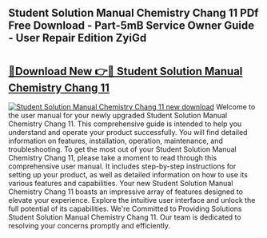 ## Student Solution Manual Chemistry Chang 11 PDf Free Download - Part-5mB Service Owner Guide - User Repair Edition ZyiGd

# <h2><a href="http://bc57640.oget.top/?id=Student+Solution+Manual+Chemistry+Chang+11">🔗Download New 👉🔴 Student Solution Manual Chemistry Chang 11</a></h2>

[![Student Solution Manual Chemistry Chang 11 new download](https://i.imgur.com/5g1atiW.png)](http://bc57640.oget.top/?id=Student+Solution+Manual+Chemistry+Chang+11)
Welcome to the user manual for your newly upgraded Student Solution Manual Chemistry Chang 11. This comprehensive guide is intended to help you understand and operate your product successfully. You will find detailed information on features, installation, operation, maintenance, and troubleshooting. To get the most out of your Student Solution Manual Chemistry Chang 11, please take a moment to read through this comprehensive user manual. It includes step-by-step instructions for setting up your product, as well as detailed information on how to use its various features and capabilities. Your new Student Solution Manual Chemistry Chang 11 boasts an impressive array of features designed to elevate your experience. Explore the intuitive user interface and unlock the full potential of its capabilities. We're Committed to Providing Solutions Student Solution Manual Chemistry Chang 11. Our team is dedicated to resolving your concerns promptly and efficiently.

